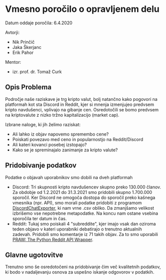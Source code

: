 # Vmesno poročilo o opravljenem delu

Datum oddaje poročila: 6.4.2020

Avtorji:

- Nik Prinčič
- Jaka Škerjanc
- Erik Pahor

Mentor:

- izr. prof. dr. Tomaž Curk

## Opis Problema

Področje naše raziskave je trg kripto valut, bolj natančno kako pogovori na platformah kot sta Discord in Reddit, kjer si mnenja izmenjujeo predvsem kripto navdušenci, vplivajo na gibanje cen. Osredotočili se bomo predvsem na kriptovalute z nizko tržno kapitalizacijo (market cap).

Izbrane naloge, ki jih želimo raziskat:

- Ali lahko iz objav napovemo spremembo cene?
- Poiskati povezavo med ceno in popularnostjo na Reddit/Discord
- Ali kateri kovanci posebej izstopajo?
- Kako se je spreminajalo zanimanje za kripto valute?

## Pridobivanje podatkov

Podatke o objavah uporabnikov smo dobili na dveh platformah 
 
- Discord: Tri skupnosti kripto navdušencev skupno preko 130.000 članov. Za obdobje od 1.2.2021 do 31.3.2021 smo pridobili skupno 1.700.000 sporočil.
Ker Discord ne omogoča dostopa do sporočil preko kašnega vmesnika (npr. API), smo morali podatke pridobiti z programom [DiscordChatExporter](https://github.com/Tyrrrz/DiscordChatExporter), ki nam vrne .csv obliko. Da zmanjšamo velikost izbrišemo vse nepotrebne metapodatke. Na koncu nam ostane vsebina sporočila ter datum in čas.
- Reddit: Tukaj smo poiskali 4 "subreddite", kjer imajo vsak dan oziroma teden objavo v kateri uporabniki debatirajo o trenutno aktualnih zadevah. Pridobili smo komentarje iz 71 takih objav. Za to smo uporabili [PRAW: The Python Reddit API Wrapper](https://github.com/praw-dev/praw).

## Glavne ugotovitve

Trenutno smo še osredotočeni na pridobivanje čim več kvalitetnih podatkov, ki bodo v nadaljevanju osnova za uspešno iskanje odgovorov v podatkih.